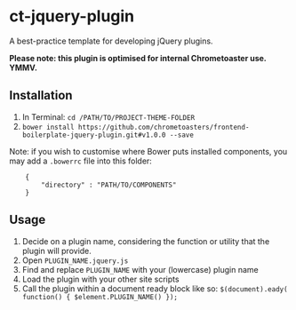 # ct-jquery-plugin

A best-practice template for developing jQuery plugins.

__Please note: this plugin is optimised for internal Chrometoaster use. YMMV.__

## Installation

1. In Terminal: `cd /PATH/TO/PROJECT-THEME-FOLDER`
1. `bower install https://github.com/chrometoasters/frontend-boilerplate-jquery-plugin.git#v1.0.0 --save`

Note: if you wish to customise where Bower puts installed components, you may add a `.bowerrc` file into this folder:

        {
            "directory" : "PATH/TO/COMPONENTS"
        }

## Usage

1. Decide on a plugin name, considering the function or utility that the plugin will provide.
1. Open `PLUGIN_NAME.jquery.js`
1. Find and replace `PLUGIN_NAME` with your (lowercase) plugin name
1. Load the plugin with your other site scripts
1. Call the plugin within a document ready block like so: `$(document).eady( function() { $element.PLUGIN_NAME() });`
